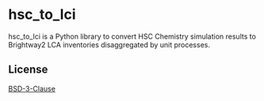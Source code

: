 # hsc_to_lci

hsc_to_lci is a Python library to convert HSC Chemistry simulation results to
Brightway2 LCA inventories disaggregated by unit processes.

## License

[BSD-3-Clause](https://github.com/robyistrate/hsc_to_lci/blob/main/LICENSE)
